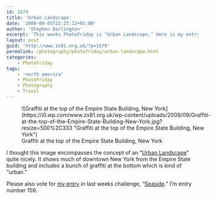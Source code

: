 ```yaml
---
id: 1679
title: 'Urban Landscape'
date: '2009-09-05T22:25:12+01:00'
author: 'Stephen Darlington'
excerpt: 'This weeks PhotoFriday is "Urban Landscape." Here is my entry.'
layout: post
guid: 'http://www.zx81.org.uk/?p=1679'
permalink: /photography/photofriday/urban-landscape.html
categories:
    - PhotoFriday
tags:
    - 'north america'
    - PhotoFriday
    - Photography
    - Travel
---
```


<figure aria-describedby="caption-attachment-1680" class="wp-caption aligncenter" id="attachment_1680" style="width: 500px">![Graffiti at the top of the Empire State Building, New York](https://i0.wp.com/www.zx81.org.uk/wp-content/uploads/2009/09/Graffiti-at-the-top-of-the-Empire-State-Building-New-York.jpg?resize=500%2C333 "Graffiti at the top of the Empire State Building, New York")<figcaption class="wp-caption-text" id="caption-attachment-1680">Graffiti at the top of the Empire State Building, New York</figcaption></figure>

I thought this image encompasses the concept of an “[Urban Landscape](http://www.photofriday.com/archives/challenge/000909.php)” quite nicely. It shows much of downtown New York from the Empire State building and includes a bunch of graffiti at the bottom which is kind of “urban.”

Please also vote for [my entry](http://www.zx81.org.uk/photography/photofriday/seaside.html) in last weeks challenge, “[Seaside](http://www.photofriday.com/linkviewer.php?id=906).” I’m entry number 159.